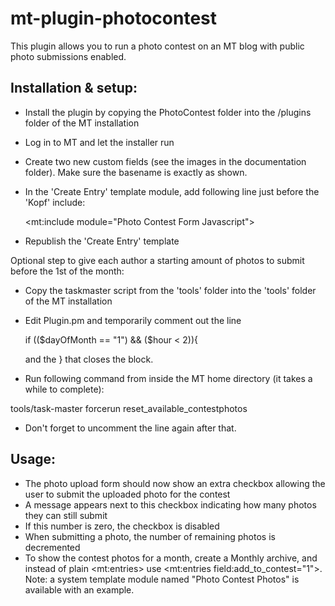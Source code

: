 mt-plugin-photocontest
======================

This plugin allows you to run a photo contest on an MT blog with public photo submissions enabled.

Installation & setup:
---------------------
* Install the plugin by copying the PhotoContest folder into the /plugins folder of the MT installation
* Log in to MT and let the installer run
* Create two new custom fields (see the images in the documentation folder).  Make sure the basename is exactly as shown.
* In the 'Create Entry' template module, add following line just before the 'Kopf' include:

  &lt;mt:include module="Photo Contest Form Javascript">
  
* Republish the 'Create Entry' template

Optional step to give each author a starting amount of photos to submit before the 1st of the month:
* Copy the taskmaster script from the 'tools' folder into the 'tools' folder of the MT installation
* Edit Plugin.pm and temporarily comment out the line

	if (($dayOfMonth == "1") && ($hour < 2)){
	
	and the } that closes the block.

* Run following command from inside the MT home directory (it takes a while to complete):

 tools/task-master forcerun reset_available_contestphotos

* Don't forget to uncomment the line again after that.

Usage:
-------
* The photo upload form should now show an extra checkbox allowing the user to submit the uploaded photo for the contest
* A message appears next to this checkbox indicating how many photos they can still submit
* If this number is zero, the checkbox is disabled
* When submitting a photo, the number of remaining photos is decremented
* To show the contest photos for a month, create a Monthly archive, and instead of plain &lt;mt:entries> use &lt;mt:entries field:add\_to\_contest="1">.  Note: a system template module named "Photo Contest Photos" is available with an example.


